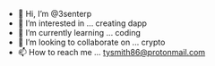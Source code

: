 - 👋 Hi, I’m @3senterp
- 👀 I’m interested in ... creating dapp  
- 🌱 I’m currently learning ... coding
- 💞️ I’m looking to collaborate on ... crypto
- 📫 How to reach me ... tysmith86@protonmail.com

<!---
3senterp/3senterp is a ✨ special ✨ repository because its `README.md` (this file) appears on your GitHub profile.
You can click the Preview link to take a look at your changes.
--->
